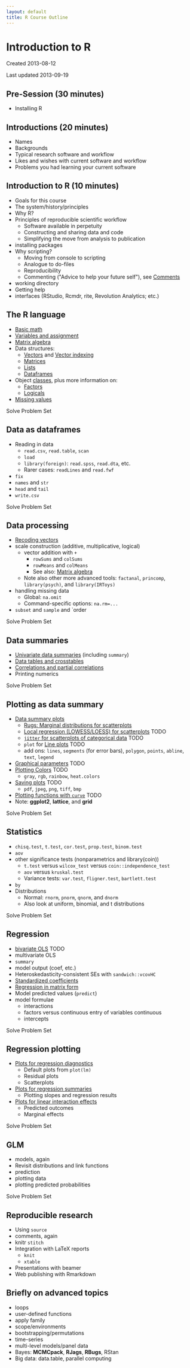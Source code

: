 ```yaml
---
layout: default
title: R Course Outline
---
```


# Introduction to R

Created 2013-08-12

Last updated 2013-09-19


## Pre-Session (30 minutes)
* Installing R

## Introductions (20 minutes)
* Names
* Backgrounds
* Typical research software and workflow
* Likes and wishes with current software and workflow
* Problems you had learning your current software

## Introduction to R (10 minutes)
* Goals for this course
* The system/history/principles
* Why R?
* Principles of reproducible scientific workflow
  * Software available in perpetuity
  * Constructing and sharing data and code
  * Simplifying the move from analysis to publication
* installing packages
* Why scripting?
  * Moving from console to scripting
  * Analogue to do-files
  * Reproducibility
  * Commenting ("Advice to help your future self"), see [Comments](Scripts/comments.r)
* working directory
* Getting help
* interfaces (RStudio, Rcmdr, rite, Revolution Analytics; etc.)

## The R language
* [Basic math](Scripts/basicmath.r)
* [Variables and assignment](Scripts/variables.r)
* [Matrix algebra](Scripts/matrixalgebra.r)
* Data structures:
  * [Vectors](Scripts/vectors.r) and [Vector indexing](Scripts/vectorindexing.r)
  * [Matrices](Scripts/matrices.r)
  * [Lists](Scripts/lists.r)
  * [Dataframes](Scripts/dataframes.r)
* Object [classes](Scripts/classes.r), plus more information on:
  * [Factors](Scripts/factors.r)
  * [Logicals](Scripts/logicals.r)
* [Missing values](Scripts/NA.r)

Solve Problem Set

## Data as dataframes
* Reading in data
  * `read.csv`, `read.table`, `scan`
  * `load`
  * `library(foreign)`: `read.spss`, `read.dta`, etc.
  * Rarer cases: `readLines` and `read.fwf`
* `fix`
* `names` and `str`
* `head` and `tail`
* `write.csv`

Solve Problem Set

## Data processing
* [Recoding vectors](Scripts/recoding.r)
* scale construction (additive, multiplicative, logical)
  * vector addition with `+`
    * `rowSums` and `colSums`
    * `rowMeans` and `colMeans`
    * See also: [Matrix algebra](Scripts/matrixalgebra.r)
  * Note also other more advanced tools: `factanal`, `princomp`, `library(psych)`, and `library(IRToys)`
* handling missing data
  * Global: `na.omit`
  * Command-specific options: `na.rm=...`
* `subset` and `sample` and `order

Solve Problem Set

## Data summaries
* [Univariate data summaries](Scripts/univariate.r) (including `summary`)
* [Data tables and crosstables](Scripts/tables.r)
* [Correlations and partial correlations](Scripts/correlation.r)
* Printing numerics

Solve Problem Set

## Plotting as data summary
* [Data summary plots](Scripts/summaryplots.r)
  * [Rugs: Marginal distributions for scatterplots](Scripts/rugs.r)
  * [Local regression (LOWESS/LOESS) for scatterplots](Scripts/localregression.r) TODO
  * [`jitter` for scatterplots of categorical data](Scripts/jitter.r) TODO
  * `plot` for [Line plots](Scripts/lineplots.r) TODO
  * add ons: `lines`, `segments` (for error bars), `polygon`, `points`, `abline`, `text`, `legend`
* [Graphical parameters](Scripts/graphicalparameters.r) TODO
* [Plotting Colors](Scripts/plotcolors.r) TODO
  * `gray`, `rgb`, `rainbow`, `heat.colors`
* [Saving plots](Scripts/savingplots.r) TODO
  * `pdf`, `jpeg`, `png`, `tiff`, `bmp`
* [Plotting functions with `curve`](Scripts/curve.r) TODO
* Note: **ggplot2**, **lattice**, and **grid**

Solve Problem Set

## Statistics
* `chisq.test`, `t.test`, `cor.test`, `prop.test`, `binom.test`
* `aov`
* other significance tests (nonparametrics and library(coin))
  * `t.test` versus `wilcox_test` versus `coin::independence_test`
  * `aov` versus `kruskal.test`
  * Variance tests: `var.test`, `fligner.test`, `bartlett.test`
* `by`
* Distributions
  * Normal: `rnorm`, `pnorm`, `qnorm`, and `dnorm`
  * Also look at uniform, binomial, and t distributions

Solve Problem Set

## Regression
* [bivariate OLS](Scripts/olsbivariate.r) TODO
* multivariate OLS
* `summary`
* model output (coef, etc.)
* Heteroskedasticity-consistent SEs with `sandwich::vcovHC`
* [Standardized coefficients](Scripts/standardizedcoefficients.r)
* [Regression in matrix form](Scripts/matrixols.r)
* Model predicted values (`predict`)
* model formulae
  * interactions
  * factors versus continuous entry of variables continuous
  * intercepts

Solve Problem Set

## Regression plotting
* [Plots for regression diagnostics](Scripts/olsplots.r)
  * Default plots from `plot(lm)`
  * Residual plots
  * Scatterplots
* [Plots for regression summaries](Scripts/olsresultplots.r)
  * Plotting slopes and regression results
* [Plots for linear interaction effects](Scripts/olsinteractionplots.r)
  * Predicted outcomes
  * Marginal effects

Solve Problem Set

## GLM
* models, again
* Revisit distributions and link functions
* prediction
* plotting data
* plotting predicted probabilities

Solve Problem Set

## Reproducible research
* Using `source`
* comments, again
* knitr `stitch`
* Integration with LaTeX reports
  * `knit`
  * `xtable`
* Presentations with beamer
* Web publishing with Rmarkdown

## Briefly on advanced topics
* loops
* user-defined functions
* apply family
* scope/environments
* bootstrapping/permutations
* time-series
* multi-level models/panel data
* Bayes: **MCMCpack**, **RJags**, **RBugs**, RStan
* Big data: data.table, parallel computing
